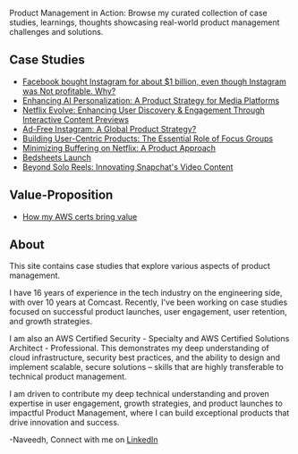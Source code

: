 Product Management in Action: Browse my curated collection of case studies, learnings, thoughts showcasing real-world product management challenges and solutions.

## Case Studies

* [Facebook bought Instagram for about $1 billion, even though Instagram was Not profitable. Why?](instagram.md)
* [Enhancing AI Personalization: A Product Strategy for Media Platforms](personalization.md)
* [Netflix Evolve: Enhancing User Discovery & Engagement Through Interactive Content Previews](netflix-evolve.md)
* [Ad-Free Instagram: A Global Product Strategy?](adfree-instagram.md)
* [Building User-Centric Products: The Essential Role of Focus Groups](focus-groups.md)
* [Minimizing Buffering on Netflix: A Product Approach](improve-buffering.md)
* [Bedsheets Launch](bedsheets.md)
* [Beyond Solo Reels: Innovating Snapchat's Video Content](reels-snapchat.md)
  
## Value-Proposition
* [How my AWS certs bring value](aws-value.md)


## About

This site contains case studies that explore various aspects of product management.

I have 16 years of experience in the tech industry on the engineering side, with over 10 years at Comcast. Recently, I've been working on case studies focused on successful product launches, user engagement, user retention, and growth strategies.

I am also an AWS Certified Security - Specialty and AWS Certified Solutions Architect - Professional. This demonstrates my deep understanding of cloud infrastructure, security best practices, and the ability to design and implement scalable, secure solutions – skills that are highly transferable to technical product management.

I am driven to contribute my deep technical understanding and proven expertise in user engagement, growth strategies, and product launches to impactful Product Management, where I can build exceptional products that drive innovation and success.

-Naveedh,
Connect with me on [LinkedIn](https://www.linkedin.com/in/naveedh-sk/)
